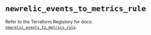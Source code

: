 # `newrelic_events_to_metrics_rule`

Refer to the Terraform Registory for docs: [`newrelic_events_to_metrics_rule`](https://www.terraform.io/docs/providers/newrelic/r/events_to_metrics_rule).
